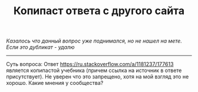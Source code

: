 ﻿---
title: "Копипаст ответа с другого сайта"
se.owner.user_id: 177613
se.owner.display_name: "tutankhamun"
se.owner.link: "https://ru.meta.stackoverflow.com/users/177613/tutankhamun"
se.link: "https://ru.meta.stackoverflow.com/questions/10875/%d0%9a%d0%be%d0%bf%d0%b8%d0%bf%d0%b0%d1%81%d1%82-%d0%be%d1%82%d0%b2%d0%b5%d1%82%d0%b0-%d1%81-%d0%b4%d1%80%d1%83%d0%b3%d0%be%d0%b3%d0%be-%d1%81%d0%b0%d0%b9%d1%82%d0%b0"
se.question_id: 10875
se.post_type: question
---
<p><em>Казалось что данный вопрос уже поднимался, но не нашел на мете. Если это дубликат - удалю</em></p>
<hr />
<p>Суть вопроса:
Ответ <a href="https://ru.stackoverflow.com/a/1181237/177613">https://ru.stackoverflow.com/a/1181237/177613</a> является копипастой учебника (причем ссылка на источник в ответе присутствует). Не уверен что это запрещено, хотя на мой взгляд это не хорошо. Какие мнения у сообщества?</p>
